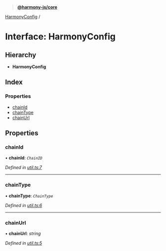 > **[@harmony-js/core](../README.md)**

[HarmonyConfig](harmonyconfig.md) /

# Interface: HarmonyConfig

## Hierarchy

* **HarmonyConfig**

## Index

### Properties

* [chainId](harmonyconfig.md#chainid)
* [chainType](harmonyconfig.md#chaintype)
* [chainUrl](harmonyconfig.md#chainurl)

## Properties

###  chainId

• **chainId**: *`ChainID`*

*Defined in [util.ts:7](https://github.com/FireStack-Lab/Harmony-sdk-core/blob/c727071/packages/harmony-core/src/util.ts#L7)*

___

###  chainType

• **chainType**: *`ChainType`*

*Defined in [util.ts:6](https://github.com/FireStack-Lab/Harmony-sdk-core/blob/c727071/packages/harmony-core/src/util.ts#L6)*

___

###  chainUrl

• **chainUrl**: *string*

*Defined in [util.ts:5](https://github.com/FireStack-Lab/Harmony-sdk-core/blob/c727071/packages/harmony-core/src/util.ts#L5)*